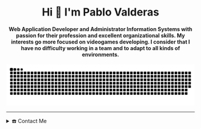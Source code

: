 <div align="center">
<h1 align="center">Hi 👋 I'm Pablo Valderas</h1>
<h4 align="center">
Web Application Developer and Administrator
Information Systems with passion for their profession and
excellent organizational skills. My interests go
more focused on videogames developing.
I consider that I have no difficulty working in a team
and to adapt to all kinds of environments.</h4>
</div>

<div align="center">
  <img src="https://github.com/1999AZZAR/1999AZZAR/raw/readme/resources/img/grid-snake.svg"
       alt="snake" />
</div>

-----
<details>
  <summary>☎️ Contact Me</summary>
<div>
  <samp>
    <h2 align="center">You Can Reach Me By:</h2>
    <p align="center">
      <br/>
      <a href="https://www.linkedin.com/in/pvalgarn/" target="blank"><img align="center"
         src="https://img.shields.io/badge/linkedin-%231DA1F2.svg?style=for-the-badge&logo=linkedin&logoColor=white"
         alt="pablo" height="30"/></a>
      <a href="mailto:pvalgarn@gmail.com" target="blank"><img align="center"
         src="https://img.shields.io/badge/gmail-EA4335.svg?style=for-the-badge&logo=gmail&logoColor=white"
         alt="pablo" height="30"/></a>
      <a href="https://www.pablovalderas.com" target="blank"><img align="center"
         src="https://img.shields.io/badge/website-3C8263.svg?style=for-the-badge&logo=rss&logoColor=white"
         alt="pablo" height="30"/></a>
    </p>
  </samp>
</div>
</details>

